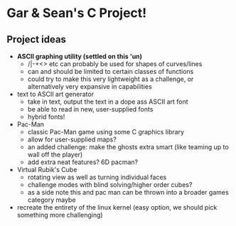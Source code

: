# Gar & Sean's C Project!
## Project ideas
* **ASCII graphing utility (settled on this 'un)**
    * /|\-+<> etc can probably be used for shapes of curves/lines
    * can and should be limited to certain classes of functions
    * could try to make this very lightweight as a challenge, or alternatively very expansive in capabilities
* text to ASCII art generator
    * take in text, output the text in a dope ass ASCII art font
    * be able to read in new, user-supplied fonts
    * hybrid fonts!
* Pac-Man
    * classic Pac-Man game using some C graphics library
    * allow for user-supplied maps?
    * an added challenge: make the ghosts extra smart (like teaming up to wall
      off the player)
    * add extra neat features? 6D pacman?
* Virtual Rubik's Cube
    * rotating view as well as turning individual faces
    * challenge modes with blind solving/higher order cubes?
    * as a side note this and pac man can be thrown into a broader games category maybe
* recreate the entirety of the linux kernel (easy option, we should pick something more challenging)
